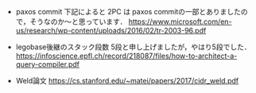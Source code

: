 * paxos commit
下記によると 2PC は paxos commitの一部とありましたので，そうなのか～と思っています．
https://www.microsoft.com/en-us/research/wp-content/uploads/2016/02/tr-2003-96.pdf

* legobase後継のスタック段数
5段と申し上げましたが，やはり5段でした．
https://infoscience.epfl.ch/record/218087/files/how-to-architect-a-query-compiler.pdf

* Weld論文
https://cs.stanford.edu/~matei/papers/2017/cidr_weld.pdf
